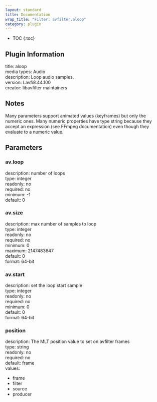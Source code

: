 ```yaml
---
layout: standard
title: Documentation
wrap_title: "Filter: avfilter.aloop"
category: plugin
---
```

* TOC
{:toc}

## Plugin Information

title: aloop  
media types:
Audio  
description: Loop audio samples.  
version: Lavfi8.44.100  
creator: libavfilter maintainers  

## Notes

Many parameters support animated values (keyframes) but only the numeric ones. Many numeric properties have type string because they accept an expression (see FFmpeg documentation) even though they evaluate to a numeric value.

## Parameters

### av.loop

  
description:
number of loops  
type: integer  
readonly: no  
required: no  
minimum: -1  
default: 0  

### av.size

  
description:
max number of samples to loop  
type: integer  
readonly: no  
required: no  
minimum: 0  
maximum: 2147483647  
default: 0  
format: 64-bit  

### av.start

  
description:
set the loop start sample  
type: integer  
readonly: no  
required: no  
minimum: 0  
default: 0  
format: 64-bit  

### position

  
description:
The MLT position value to set on avfilter frames  
type: string  
readonly: no  
required: no  
default: frame  
values:  

* frame
* filter
* source
* producer

